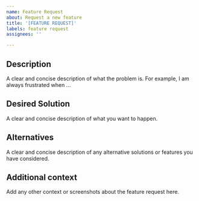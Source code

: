 ```yaml
---
name: Feature Request
about: Request a new feature
title: '[FEATURE REQUEST]'
labels: feature request
assignees: ''

---
```


## Description

A clear and concise description of what the problem is.
For example, I am always frustrated when ...

## Desired Solution

A clear and concise description of what you want to happen.

## Alternatives

A clear and concise description of any alternative solutions or features you have considered.

## Additional context

Add any other context or screenshots about the feature request here.
